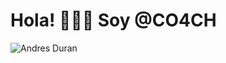 # Hola! 👨‍💻👋 Soy @CO4CH

![Andres Duran](https://github.com/CO4CH/CO4CH/assets/109003491/cf91af7a-da33-485b-a99f-96f882781a38)


<!--
**CO4CH/CO4CH** is a ✨ _special_ ✨ repository because its `README.md` (this file) appears on your GitHub profile.

Here are some ideas to get you started:

- 🔭 I’m currently working on ...
- 🌱 I’m currently learning ...
- 👯 I’m looking to collaborate on ...
- 🤔 I’m looking for help with ...
- 💬 Ask me about ...
- 📫 How to reach me: ...
- 😄 Pronouns: ...
- ⚡ Fun fact: ...
-->

